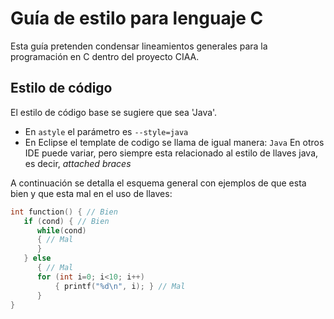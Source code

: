 # Guía de estilo para lenguaje C
Esta guía pretenden condensar lineamientos generales para la programación en C dentro del proyecto CIAA.
## Estilo de código
El estilo de código base se sugiere que sea 'Java'.
 - En `astyle` el parámetro es `--style=java`
 - En Eclipse el template de codigo se llama de igual manera: `Java`
En otros IDE puede variar, pero siempre esta relacionado al estilo de llaves java, es decir, *attached braces*

A continuación se detalla el esquema general con ejemplos de que esta bien y que esta mal en el uso de llaves:
```cpp
int function() { // Bien
   if (cond) { // Bien
      while(cond)
      { // Mal
      }
   } else
      { // Mal
      for (int i=0; i<10; i++)
          { printf("%d\n", i); } // Mal
      }
}
```

<!--stackedit_data:
eyJoaXN0b3J5IjpbLTE0MjEzNDE2MDJdfQ==
-->